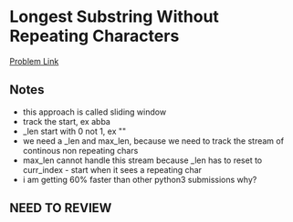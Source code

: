 # Longest Substring Without Repeating Characters

[Problem Link](https://leetcode.com/problems/longest-substring-without-repeating-characters/)

## Notes
- this approach is called sliding window
- track the start, ex abba 
- _len start with 0 not 1, ex ""
- we need a _len and max_len, because we need to track the stream of continous non repeating chars
- max_len cannot handle this stream because _len has to reset to curr_index - start when it sees a repeating char
- i am getting 60% faster than other python3 submissions why?

## NEED TO REVIEW